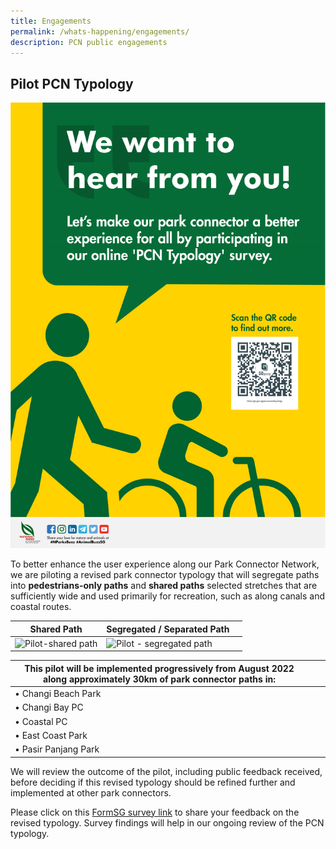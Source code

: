 ```yaml
---
title: Engagements
permalink: /whats-happening/engagements/
description: PCN public engagements
---
```

## Pilot PCN Typology
![PCN Pilot Typology poster](/images/Poster_PCNPilotTypologySurvey.png)

To better enhance the user experience along our Park Connector Network, we are piloting a revised park connector typology that will segregate paths into **pedestrians-only paths** and **shared paths** selected stretches that are sufficiently wide and used primarily for recreation, such as along canals and coastal routes.

| Shared Path | Segregated / Separated Path |  |
| --- | --- | --- |
| ![Pilot-shared path](https://raw.githubusercontent.com/isomerpages/nparks-pcn/staging/images/pilot-shared%20path.jpeg) | ![Pilot - segregated path](https://raw.githubusercontent.com/isomerpages/nparks-pcn/staging/images/pilot-segregated%20path.png) |  |

| This pilot will be implemented progressively from August 2022 along approximately 30km of park connector paths in: |  |  |
| --- | --- | --- |
| • Changi Beach Park |  |  |
| • Changi Bay PC |  |  |
| • Coastal PC |  |  |
| • East Coast Park |  |  |
| • Pasir Panjang Park |  |  |

We will review the outcome of the pilot, including public feedback received, before deciding if this revised typology should be refined further and implemented at other park connectors.

Please click on this [FormSG survey link](https://form.gov.sg/63b64b75009b500012c0895d) to share your feedback on the revised typology. Survey findings will help in our ongoing review of the PCN typology.